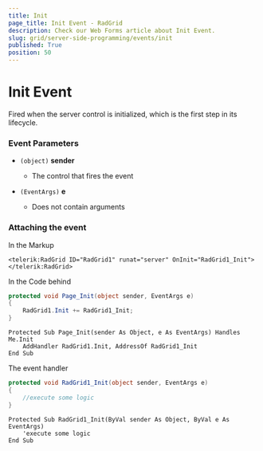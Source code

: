 ```yaml
---
title: Init
page_title: Init Event - RadGrid
description: Check our Web Forms article about Init Event.
slug: grid/server-side-programming/events/init
published: True
position: 50
---
```


# Init Event

Fired when the server control is initialized, which is the first step in its lifecycle.

### Event Parameters

* `(object)` **sender**

    * The control that fires the event

* `(EventArgs)` **e**

    * Does not contain arguments

### Attaching the event

In the Markup

````ASP.NET
<telerik:RadGrid ID="RadGrid1" runat="server" OnInit="RadGrid1_Init">
</telerik:RadGrid>
````

In the Code behind

````C#
protected void Page_Init(object sender, EventArgs e)
{
    RadGrid1.Init += RadGrid1_Init;
}
````
````VB
Protected Sub Page_Init(sender As Object, e As EventArgs) Handles Me.Init
    AddHandler RadGrid1.Init, AddressOf RadGrid1_Init
End Sub
````

The event handler

````C#
protected void RadGrid1_Init(object sender, EventArgs e)
{
    //execute some logic
}
````
````VB
Protected Sub RadGrid1_Init(ByVal sender As Object, ByVal e As EventArgs)
    'execute some logic
End Sub
````

  

